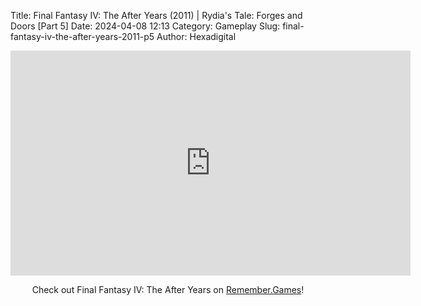 Title: Final Fantasy IV: The After Years (2011) | Rydia's Tale: Forges and Doors [Part 5]
Date: 2024-04-08 12:13
Category: Gameplay
Slug: final-fantasy-iv-the-after-years-2011-p5
Author: Hexadigital

<center><iframe src="https://www.youtube.com/embed/AlBg9gCEF8c?feature=oembed" allow="accelerometer; autoplay; encrypted-media; gyroscope; picture-in-picture" width="640" height="360" frameborder="0"></iframe>

Check out Final Fantasy IV: The After Years on [Remember.Games](https://remember.games/game/7757/final-fantasy-iv-the-complete-collection/)!</center>